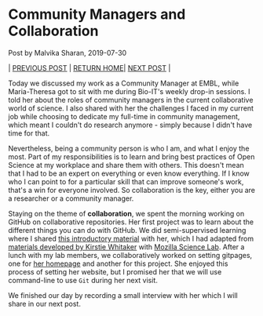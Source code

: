 # Community Managers and Collaboration 

Post by Malvika Sharan, 2019-07-30

| [PREVIOUS POST](./2019-07-17-introduction.md) | [RETURN HOME](https://malvikasharan.github.io/EMBL-Teen-2019/)| [NEXT POST](./2019-07-31-matheli-interview.md) |

Today we discussed my work as a Community Manager at EMBL, while Maria-Theresa got to sit with me during Bio-IT's weekly drop-in sessions. I told her about the roles of community managers in the current collaborative world of science. I also shared with her the challenges I faced in my current job while choosing to dedicate my full-time in community management, which meant I couldn't do research anymore - simply because I didn't have time for that. 

Nevertheless, being a community person is who I am, and what I enjoy the most. Part of my responsibilities is to learn and bring best practices of Open Science at my workplace and share them with others. This doesn't mean that I had to be an expert on everything or even know everything. If I know who I can point to for a particular skill that can improve someone's work, that's a win for everyone involved. So collaboration is the key, either you are a researcher or a community manager.

Staying on the theme of **collaboration**, we spent the morning working on GitHub on collaborative repositories. Her first project was to learn about the different things you can do with GitHub. We did semi-supervised learning where I shared [this introductory material](https://github.com/malvikasharan/developing_collaborative_document) with her, which I had adapted from [materials developed by Kirstie Whitaker](https://github.com/KirstieJane/friendly-github-intro) with [Mozilla Science Lab](https://science.mozilla.org/). After a lunch with my lab members, we collaboratively worked on setting gitpages, one for [her homepage](https://matheli.github.io/Matheli/) and another for this project. She enjoyed this process of setting her website, but I promised her that we will use command-line to use `Git` during her next visit. 

We finished our day by recording a small interview with her which I will share in our next post.

